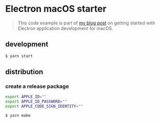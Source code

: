 # Electron macOS starter

> This code example is part of [my blog post](https://brunoscheufler.com/blog/2020-06-14-getting-started-with-building-macos-electron-apps) on getting started with Electron application development for macOS.

## development

```bash
$ yarn start
```

## distribution

### create a release package

```bash
export APPLE_ID=""
export APPLE_ID_PASSWORD=""
export APPLE_CODE_SIGN_IDENTITY=""

$ yarn make
```

